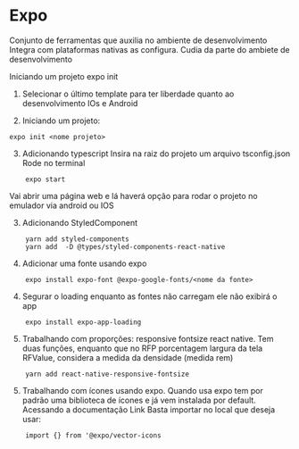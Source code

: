 # Expo
Conjunto de ferramentas que auxilia no ambiente de desenvolvimento
Integra com plataformas nativas as configura. Cudia da parte do ambiete de desenvolvimento


Iniciando um projeto
expo init <nome projeto>

1. Selecionar o último template para ter liberdade quanto ao desenvolvimento IOs e Android

2. Iniciando um projeto:

```
expo init <nome projeto>
```
3. Adicionando typescript
Insira na raiz do projeto um arquivo tsconfig.json
Rode no terminal
```
    expo start
```
Vai abrir uma página web e lá haverá opção para rodar o projeto no emulador via android ou IOS

3. Adicionando StyledComponent

```
    yarn add styled-components
    yarn add  -D @types/styled-components-react-native
```

4. Adicionar uma fonte usando expo
```
    expo install expo-font @expo-google-fonts/<nome da fonte>
```

4. Segurar o loading enquanto as fontes não carregam ele não exibirá o app
```
    expo install expo-app-loading
```    

5. Trabalhando com proporções: responsive fontsize react native. Tem duas funções, enquanto que no 
RFP porcentagem largura da tela
RFValue, considera a medida da densidade (medida rem)

```
    yarn add react-native-responsive-fontsize
```

5. Trabalhando com ícones usando expo. Quando usa expo tem por padrão uma biblioteca de ícones e já vem instalada por default. Acessando a documentação <link rel="stylesheet" href="https://icons.expo.fyi/">Link</link>
Basta importar no local que deseja usar:

```
    import {} from '@expo/vector-icons
```